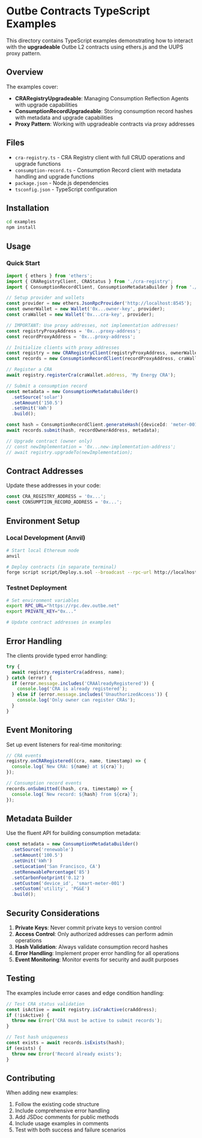 # Outbe Contracts TypeScript Examples

This directory contains TypeScript examples demonstrating how to interact with the **upgradeable** Outbe L2 contracts using ethers.js and the UUPS proxy pattern.

## Overview

The examples cover:
- **CRARegistryUpgradeable**: Managing Consumption Reflection Agents with upgrade capabilities
- **ConsumptionRecordUpgradeable**: Storing consumption record hashes with metadata and upgrade capabilities
- **Proxy Pattern**: Working with upgradeable contracts via proxy addresses

## Files

- `cra-registry.ts` - CRA Registry client with full CRUD operations and upgrade functions
- `consumption-record.ts` - Consumption Record client with metadata handling and upgrade functions
- `package.json` - Node.js dependencies
- `tsconfig.json` - TypeScript configuration

## Installation

```bash
cd examples
npm install
```

## Usage

### Quick Start

```typescript
import { ethers } from 'ethers';
import { CRARegistryClient, CRAStatus } from './cra-registry';
import { ConsumptionRecordClient, ConsumptionMetadataBuilder } from './consumption-record';

// Setup provider and wallets
const provider = new ethers.JsonRpcProvider('http://localhost:8545');
const ownerWallet = new Wallet('0x...owner-key', provider);
const craWallet = new Wallet('0x...cra-key', provider);

// IMPORTANT: Use proxy addresses, not implementation addresses!
const registryProxyAddress = '0x...proxy-address';
const recordProxyAddress = '0x...proxy-address';

// Initialize clients with proxy addresses
const registry = new CRARegistryClient(registryProxyAddress, ownerWallet, provider);
const records = new ConsumptionRecordClient(recordProxyAddress, craWallet, provider);

// Register a CRA
await registry.registerCra(craWallet.address, 'My Energy CRA');

// Submit a consumption record
const metadata = new ConsumptionMetadataBuilder()
  .setSource('solar')
  .setAmount('150.5')
  .setUnit('kWh')
  .build();

const hash = ConsumptionRecordClient.generateHash({deviceId: 'meter-001'});
await records.submit(hash, recordOwnerAddress, metadata);

// Upgrade contract (owner only)
// const newImplementation = '0x...new-implementation-address';
// await registry.upgradeTo(newImplementation);
```

## Contract Addresses

Update these addresses in your code:

```typescript
const CRA_REGISTRY_ADDRESS = '0x...';
const CONSUMPTION_RECORD_ADDRESS = '0x...';
```

## Environment Setup

### Local Development (Anvil)

```bash
# Start local Ethereum node
anvil

# Deploy contracts (in separate terminal)
forge script script/Deploy.s.sol --broadcast --rpc-url http://localhost:8545
```

### Testnet Deployment

```bash
# Set environment variables
export RPC_URL="https://rpc.dev.outbe.net"
export PRIVATE_KEY="0x..."

# Update contract addresses in examples
```

## Error Handling

The clients provide typed error handling:

```typescript
try {
  await registry.registerCra(address, name);
} catch (error) {
  if (error.message.includes('CRAAlreadyRegistered')) {
    console.log('CRA is already registered');
  } else if (error.message.includes('UnauthorizedAccess')) {
    console.log('Only owner can register CRAs');
  }
}
```

## Event Monitoring

Set up event listeners for real-time monitoring:

```typescript
// CRA events
registry.onCRARegistered((cra, name, timestamp) => {
  console.log(`New CRA: ${name} at ${cra}`);
});

// Consumption record events
records.onSubmitted((hash, cra, timestamp) => {
  console.log(`New record: ${hash} from ${cra}`);
});
```

## Metadata Builder

Use the fluent API for building consumption metadata:

```typescript
const metadata = new ConsumptionMetadataBuilder()
  .setSource('renewable')
  .setAmount('100.5')
  .setUnit('kWh')
  .setLocation('San Francisco, CA')
  .setRenewablePercentage('85')
  .setCarbonFootprint('0.12')
  .setCustom('device_id', 'smart-meter-001')
  .setCustom('utility', 'PG&E')
  .build();
```

## Security Considerations

1. **Private Keys**: Never commit private keys to version control
2. **Access Control**: Only authorized addresses can perform admin operations
3. **Hash Validation**: Always validate consumption record hashes
4. **Error Handling**: Implement proper error handling for all operations
5. **Event Monitoring**: Monitor events for security and audit purposes

## Testing

The examples include error cases and edge condition handling:

```typescript
// Test CRA status validation
const isActive = await registry.isCraActive(craAddress);
if (!isActive) {
  throw new Error('CRA must be active to submit records');
}

// Test hash uniqueness
const exists = await records.isExists(hash);
if (exists) {
  throw new Error('Record already exists');
}
```

## Contributing

When adding new examples:
1. Follow the existing code structure
2. Include comprehensive error handling
3. Add JSDoc comments for public methods
4. Include usage examples in comments
5. Test with both success and failure scenarios